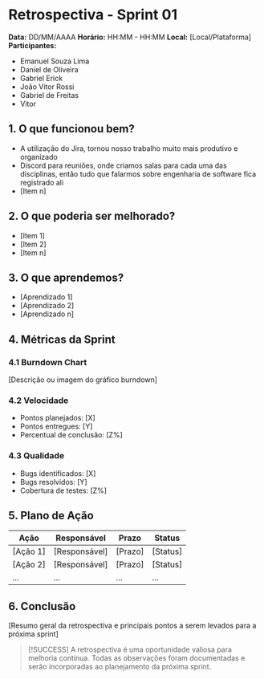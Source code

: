 # Retrospectiva - Sprint 01

**Data:** DD/MM/AAAA
**Horário:** HH:MM - HH:MM
**Local:** [Local/Plataforma]
**Participantes:**

- Emanuel Souza Lima
- Daniel de Oliveira
- Gabriel Erick
- João Vitor Rossi
- Gabriel de Freitas
- Vitor

## 1. O que funcionou bem?

- A utilização do Jira, tornou nosso trabalho muito mais produtivo e organizado
- Discord para reuniões, onde criamos salas para cada uma das disciplinas, então tudo que falarmos sobre engenharia de software fica registrado ali 
- [Item n]

## 2. O que poderia ser melhorado?

- [Item 1]
- [Item 2]
- [Item n]

## 3. O que aprendemos?

- [Aprendizado 1]
- [Aprendizado 2]
- [Aprendizado n]

## 4. Métricas da Sprint

### 4.1 Burndown Chart

[Descrição ou imagem do gráfico burndown]

### 4.2 Velocidade

- Pontos planejados: [X]
- Pontos entregues: [Y]
- Percentual de conclusão: [Z%]

### 4.3 Qualidade

- Bugs identificados: [X]
- Bugs resolvidos: [Y]
- Cobertura de testes: [Z%]

## 5. Plano de Ação

| Ação     | Responsável   | Prazo   | Status   |
| -------- | ------------- | ------- | -------- |
| [Ação 1] | [Responsável] | [Prazo] | [Status] |
| [Ação 2] | [Responsável] | [Prazo] | [Status] |
| ...      | ...           | ...     | ...      |

## 6. Conclusão

[Resumo geral da retrospectiva e principais pontos a serem levados para a próxima sprint]

>[!SUCCESS]
>A retrospectiva é uma oportunidade valiosa para melhoria contínua. Todas as observações foram documentadas e serão incorporadas ao planejamento da próxima sprint.
